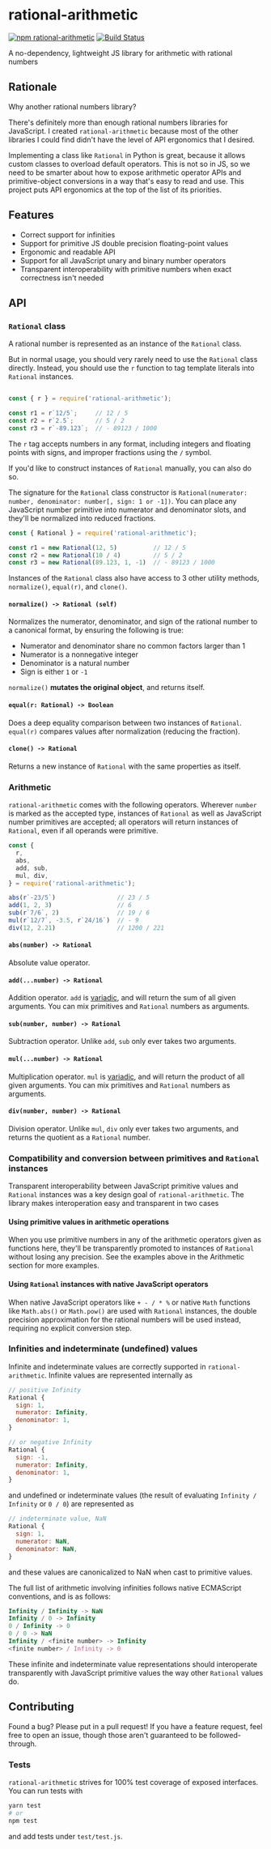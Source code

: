 # rational-arithmetic

[![npm rational-arithmetic](https://img.shields.io/npm/v/rational-arithmetic.svg)](http://npm.im/rational-arithmetic)
[![Build Status](https://travis-ci.com/thesephist/rational-arithmetic.svg?branch=master)](https://travis-ci.com/thesephist/rational-arithmetic)

A no-dependency, lightweight JS library for arithmetic with rational numbers

## Rationale

Why another rational numbers library?

There's definitely more than enough rational numbers libraries for JavaScript. I created `rational-arithmetic` because most of the other libraries I could find didn't have the level of API ergonomics that I desired.

Implementing a class like `Rational` in Python is great, because it allows custom classes to overload default operators. This is not so in JS, so we need to be smarter about how to expose arithmetic operator APIs and primitive-object conversions in a way that's easy to read and use. This project puts API ergonomics at the top of the list of its priorities.

## Features

- Correct support for infinities
- Support for primitive JS double precision floating-point values
- Ergonomic and readable API
- Support for all JavaScript unary and binary number operators
- Transparent interoperability with primitive numbers when exact correctness isn't needed

## API

### `Rational` class

A rational number is represented as an instance of the `Rational` class.

But in normal usage, you should very rarely need to use the `Rational` class directly. Instead, you should use the `r` function to tag template literals into `Rational` instances.

```javascript

const { r } = require('rational-arithmetic');

const r1 = r`12/5`;     // 12 / 5
const r2 = r`2.5`;      // 5 / 2
const r3 = r`-89.123`;  // - 89123 / 1000
```

The `r` tag accepts numbers in any format, including integers and floating points with signs, and improper fractions using the `/` symbol.

If you'd like to construct instances of `Rational` manually, you can also do so.

The signature for the `Rational` class constructor is `Rational(numerator: number, denominator: number[, sign: 1 or -1])`. You can place any JavaScript number primitive into numerator and denominator slots, and they'll be normalized into reduced fractions.

```javascript
const { Rational } = require('rational-arithmetic');

const r1 = new Rational(12, 5)          // 12 / 5
const r2 = new Rational(10 / 4)         // 5 / 2
const r3 = new Rational(89.123, 1, -1)  // - 89123 / 1000
```

Instances of the `Rational` class also have access to 3 other utility methods, `normalize()`, `equal(r)`, and `clone()`.

#### `normalize() -> Rational (self)`

Normalizes the numerator, denominator, and sign of the rational number to a canonical format, by ensuring the following is true:

- Numerator and denominator share no common factors larger than 1
- Numerator is a nonnegative integer
- Denominator is a natural number
- Sign is either `1` or `-1`

`normalize()` __mutates the original object__, and returns itself.

#### `equal(r: Rational) -> Boolean`

Does a deep equality comparison between two instances of `Rational`. `equal(r)` compares values after normalization (reducing the fraction).

#### `clone() -> Rational`

Returns a new instance of `Rational` with the same properties as itself.

### Arithmetic

`rational-arithmetic` comes with the following operators. Wherever `number` is marked as the accepted type, instances of `Rational` as well as JavaScript number primitives are accepted; all operators will return instances of `Rational`, even if all operands were primitive.

```javascript
const {
  r,
  abs,
  add, sub,
  mul, div,
} = require('rational-arithmetic');

abs(r`-23/5`)                 // 23 / 5
add(1, 2, 3)                  // 6
sub(r`7/6`, 2)                // 19 / 6
mul(r`12/7`, -3.5, r`24/16`)  // - 9
div(12, 2.21)                 // 1200 / 221
```

#### `abs(number) -> Rational`

Absolute value operator.

#### `add(...number) -> Rational`

Addition operator. `add` is [variadic](https://en.wikipedia.org/wiki/Variadic_function), and will return the sum of all given arguments. You can mix primitives and `Rational` numbers as arguments.

#### `sub(number, number) -> Rational`

Subtraction operator. Unlike `add`, `sub` only ever takes two arguments.

#### `mul(...number) -> Rational`

Multiplication operator. `mul` is [variadic](https://en.wikipedia.org/wiki/Variadic_function), and will return the product of all given arguments. You can mix primitives and `Rational` numbers as arguments.

#### `div(number, number) -> Rational`

Division operator. Unlike `mul`, `div` only ever takes two arguments, and returns the quotient as a `Rational` number.

### Compatibility and conversion between primitives and `Rational` instances

Transparent interoperability between JavaScript primitive values and `Rational` instances was a key design goal of `rational-arithmetic`. The library makes interoperation easy and transparent in two cases

#### Using primitive values in arithmetic operations

When you use primitive numbers in any of the arithmetic operators given as functions here, they'll be transparently promoted to instances of `Rational` without losing any precision. See the examples above in the Arithmetic section for more examples.

#### Using `Rational` instances with native JavaScript operators

When native JavaScript operators like `+ - / * %` or native `Math` functions like `Math.abs()` or `Math.pow()` are used with `Rational` instances, the double precision approximation for the rational numbers will be used instead, requiring no explicit conversion step.

### Infinities and indeterminate (undefined) values

Infinite and indeterminate values are correctly supported in `rational-arithmetic`. Infinite values are represented internally as

```javascript
// positive Infinity
Rational {
  sign: 1,
  numerator: Infinity,
  denominator: 1,
}

// or negative Infinity
Rational {
  sign: -1,
  numerator: Infinity,
  denominator: 1,
}
```

and undefined or indeterminate values (the result of evaluating `Infinity / Infinity` or `0 / 0`) are represented as

```javascript
// indeterminate value, NaN
Rational {
  sign: 1,
  numerator: NaN,
  denominator: NaN,
}
```

and these values are canonicalized to NaN when cast to primitive values.

The full list of arithmetic involving infinities follows native ECMAScript conventions, and is as follows:

```javascript
Infinity / Infinity -> NaN
Infinity / 0 -> Infinity
0 / Infinity -> 0
0 / 0 -> NaN
Infinity / <finite number> -> Infinity
<finite number> / Infinity -> 0
```

These infinite and indeterminate value representations should interoperate transparently with JavaScript primitive values the way other `Rational` values do.

## Contributing

Found a bug? Please put in a pull request! If you have a feature request, feel free to open an issue, though those aren't guaranteed to be followed-through.

### Tests

`rational-arithmetic` strives for 100% test coverage of exposed interfaces. You can run tests with

```sh
yarn test
# or
npm test
```

and add tests under `test/test.js`.

